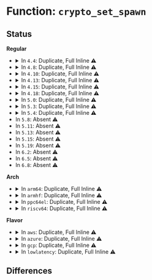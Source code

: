 # Function: <code>crypto_set_spawn</code>

## Status
<b>Regular</b>
<ul>
<li>
<details>
<summary>In <code>4.4</code>: Duplicate, Full Inline ⚠️</summary>

**Collision:** Static Duplication

**Inline:** Full

**Transformation:** False

**Instances:**

```
In crypto/aead.c (0)
Location: include/crypto/algapi.h:157
Inline: True
```
```
In crypto/blkcipher.c (ffffffff813a0df1)
Location: include/crypto/algapi.h:157
Inline: True
Inline callers:
  - crypto/blkcipher.c:skcipher_geniv_alloc
```
</details>
</li>
<li>
<details>
<summary>In <code>4.8</code>: Duplicate, Full Inline ⚠️</summary>

**Collision:** Static Duplication

**Inline:** Full

**Transformation:** False

**Instances:**

```
In crypto/aead.c (0)
Location: include/crypto/algapi.h:227
Inline: True
```
```
In crypto/rsa-pkcs1pad.c (0)
Location: include/crypto/algapi.h:227
Inline: True
```
```
In crypto/cts.c (ffffffff813e7eb5)
Location: include/crypto/algapi.h:227
Inline: True
Inline callers:
  - crypto/cts.c:crypto_cts_create
```
```
In crypto/ctr.c (0)
Location: include/crypto/algapi.h:227
Inline: True
```
</details>
</li>
<li>
<details>
<summary>In <code>4.10</code>: Duplicate, Full Inline ⚠️</summary>

**Collision:** Static Duplication

**Inline:** Full

**Transformation:** False

**Instances:**

```
In crypto/aead.c (0)
Location: include/crypto/algapi.h:157
Inline: True
```
```
In crypto/rsa-pkcs1pad.c (0)
Location: include/crypto/algapi.h:157
Inline: True
```
```
In crypto/cts.c (ffffffff81400ce5)
Location: include/crypto/algapi.h:157
Inline: True
Inline callers:
  - crypto/cts.c:crypto_cts_create
```
```
In crypto/xts.c (ffffffff81401637)
Location: include/crypto/algapi.h:157
Inline: True
Inline callers:
  - crypto/xts.c:create
```
```
In crypto/ctr.c (0)
Location: include/crypto/algapi.h:157
Inline: True
```
</details>
</li>
<li>
<details>
<summary>In <code>4.13</code>: Duplicate, Full Inline ⚠️</summary>

**Collision:** Static Duplication

**Inline:** Full

**Transformation:** False

**Instances:**

```
In crypto/aead.c (0)
Location: include/crypto/algapi.h:157
Inline: True
```
```
In crypto/rsa-pkcs1pad.c (0)
Location: include/crypto/algapi.h:157
Inline: True
```
```
In crypto/cts.c (ffffffff8140dc8d)
Location: include/crypto/algapi.h:157
Inline: True
Inline callers:
  - crypto/cts.c:crypto_cts_create
```
```
In crypto/xts.c (ffffffff8140e9f2)
Location: include/crypto/algapi.h:157
Inline: True
Inline callers:
  - crypto/xts.c:create
```
```
In crypto/ctr.c (0)
Location: include/crypto/algapi.h:157
Inline: True
```
</details>
</li>
<li>
<details>
<summary>In <code>4.15</code>: Duplicate, Full Inline ⚠️</summary>

**Collision:** Static Duplication

**Inline:** Full

**Transformation:** False

**Instances:**

```
In crypto/aead.c (0)
Location: include/crypto/algapi.h:157
Inline: True
```
```
In crypto/rsa-pkcs1pad.c (0)
Location: include/crypto/algapi.h:157
Inline: True
```
```
In crypto/cts.c (ffffffff8143672d)
Location: include/crypto/algapi.h:157
Inline: True
Inline callers:
  - crypto/cts.c:crypto_cts_create
```
```
In crypto/xts.c (ffffffff814374c2)
Location: include/crypto/algapi.h:157
Inline: True
Inline callers:
  - crypto/xts.c:create
```
```
In crypto/ctr.c (0)
Location: include/crypto/algapi.h:157
Inline: True
```
```
In crypto/gcm.c (ffffffff814398fa)
Location: include/crypto/algapi.h:157
Inline: True
Inline callers:
  - crypto/gcm.c:crypto_gcm_create_common
```
</details>
</li>
<li>
<details>
<summary>In <code>4.18</code>: Duplicate, Full Inline ⚠️</summary>

**Collision:** Static Duplication

**Inline:** Full

**Transformation:** False

**Instances:**

```
In crypto/aead.c (ffffffff8145b3f5)
Location: include/crypto/algapi.h:164
Inline: True
Inline callers:
  - crypto/aead.c:aead_geniv_alloc
```
```
In crypto/rsa-pkcs1pad.c (ffffffff81461911)
Location: include/crypto/algapi.h:164
Inline: True
Inline callers:
  - crypto/rsa-pkcs1pad.c:pkcs1pad_create
```
```
In crypto/cts.c (ffffffff814692a7)
Location: include/crypto/algapi.h:164
Inline: True
Inline callers:
  - crypto/cts.c:crypto_cts_create
```
```
In crypto/xts.c (ffffffff81469dee)
Location: include/crypto/algapi.h:164
Inline: True
Inline callers:
  - crypto/xts.c:create
```
```
In crypto/ctr.c (ffffffff8146aa8e)
Location: include/crypto/algapi.h:164
Inline: True
Inline callers:
  - crypto/ctr.c:crypto_rfc3686_create
```
```
In crypto/gcm.c (ffffffff8146be26)
Location: include/crypto/algapi.h:164
Inline: True
Inline callers:
  - crypto/gcm.c:crypto_rfc4543_create
  - crypto/gcm.c:crypto_rfc4106_create
  - crypto/gcm.c:crypto_gcm_create_common
```
</details>
</li>
<li>
<details>
<summary>In <code>5.0</code>: Duplicate, Full Inline ⚠️</summary>

**Collision:** Static Duplication

**Inline:** Full

**Transformation:** False

**Instances:**

```
In crypto/aead.c (ffffffff81478f94)
Location: include/crypto/algapi.h:166
Inline: True
Inline callers:
  - crypto/aead.c:aead_geniv_alloc
```
```
In crypto/rsa-pkcs1pad.c (ffffffff8147f71b)
Location: include/crypto/algapi.h:166
Inline: True
Inline callers:
  - crypto/rsa-pkcs1pad.c:pkcs1pad_create
```
```
In crypto/cts.c (ffffffff81486c72)
Location: include/crypto/algapi.h:166
Inline: True
Inline callers:
  - crypto/cts.c:crypto_cts_create
```
```
In crypto/xts.c (ffffffff81487ade)
Location: include/crypto/algapi.h:166
Inline: True
Inline callers:
  - crypto/xts.c:create
```
```
In crypto/ctr.c (ffffffff8148830f)
Location: include/crypto/algapi.h:166
Inline: True
Inline callers:
  - crypto/ctr.c:crypto_rfc3686_create
```
```
In crypto/gcm.c (ffffffff814898c6)
Location: include/crypto/algapi.h:166
Inline: True
Inline callers:
  - crypto/gcm.c:crypto_rfc4543_create
  - crypto/gcm.c:crypto_rfc4106_create
  - crypto/gcm.c:crypto_gcm_create_common
```
</details>
</li>
<li>
<details>
<summary>In <code>5.3</code>: Duplicate, Full Inline ⚠️</summary>

**Collision:** Static Duplication

**Inline:** Full

**Transformation:** False

**Instances:**

```
In crypto/aead.c (ffffffff814a6eca)
Location: include/crypto/algapi.h:163
Inline: True
Inline callers:
  - crypto/aead.c:aead_geniv_alloc
```
```
In crypto/rsa-pkcs1pad.c (ffffffff814ad6f2)
Location: include/crypto/algapi.h:163
Inline: True
Inline callers:
  - crypto/rsa-pkcs1pad.c:pkcs1pad_create
```
```
In crypto/cts.c (ffffffff814b4d88)
Location: include/crypto/algapi.h:163
Inline: True
Inline callers:
  - crypto/cts.c:crypto_cts_create
```
```
In crypto/xts.c (ffffffff814b57e7)
Location: include/crypto/algapi.h:163
Inline: True
Inline callers:
  - crypto/xts.c:create
```
```
In crypto/ctr.c (ffffffff814b5d58)
Location: include/crypto/algapi.h:163
Inline: True
Inline callers:
  - crypto/ctr.c:crypto_rfc3686_create
```
```
In crypto/gcm.c (ffffffff814b71bb)
Location: include/crypto/algapi.h:163
Inline: True
Inline callers:
  - crypto/gcm.c:crypto_rfc4543_create
  - crypto/gcm.c:crypto_rfc4106_create
  - crypto/gcm.c:crypto_gcm_create_common
```
</details>
</li>
<li>
<details>
<summary>In <code>5.4</code>: Duplicate, Full Inline ⚠️</summary>

**Collision:** Static Duplication

**Inline:** Full

**Transformation:** False

**Instances:**

```
In crypto/aead.c (ffffffff814c1b3a)
Location: include/crypto/algapi.h:163
Inline: True
Inline callers:
  - crypto/aead.c:aead_geniv_alloc
```
```
In crypto/rsa-pkcs1pad.c (ffffffff814c83a2)
Location: include/crypto/algapi.h:163
Inline: True
Inline callers:
  - crypto/rsa-pkcs1pad.c:pkcs1pad_create
```
```
In crypto/cts.c (ffffffff814cd858)
Location: include/crypto/algapi.h:163
Inline: True
Inline callers:
  - crypto/cts.c:crypto_cts_create
```
```
In crypto/xts.c (ffffffff814ce9e7)
Location: include/crypto/algapi.h:163
Inline: True
Inline callers:
  - crypto/xts.c:create
```
```
In crypto/ctr.c (ffffffff814cef58)
Location: include/crypto/algapi.h:163
Inline: True
Inline callers:
  - crypto/ctr.c:crypto_rfc3686_create
```
```
In crypto/gcm.c (ffffffff814d03db)
Location: include/crypto/algapi.h:163
Inline: True
Inline callers:
  - crypto/gcm.c:crypto_rfc4543_create
  - crypto/gcm.c:crypto_rfc4106_create
  - crypto/gcm.c:crypto_gcm_create_common
```
</details>
</li>
<li>
In <code>5.8</code>: Absent ⚠️
</li>
<li>
In <code>5.11</code>: Absent ⚠️
</li>
<li>
In <code>5.13</code>: Absent ⚠️
</li>
<li>
In <code>5.15</code>: Absent ⚠️
</li>
<li>
In <code>5.19</code>: Absent ⚠️
</li>
<li>
In <code>6.2</code>: Absent ⚠️
</li>
<li>
In <code>6.5</code>: Absent ⚠️
</li>
<li>
In <code>6.8</code>: Absent ⚠️
</li>
</ul>
<b>Arch</b>
<ul>
<li>
<details>
<summary>In <code>arm64</code>: Duplicate, Full Inline ⚠️</summary>

**Collision:** Static Duplication

**Inline:** Full

**Transformation:** False

**Instances:**

```
In crypto/aead.c (ffff8000105bb92c)
Location: include/crypto/algapi.h:163
Inline: True
Inline callers:
  - crypto/aead.c:aead_geniv_alloc
```
```
In crypto/rsa-pkcs1pad.c (ffff8000105c3bb0)
Location: include/crypto/algapi.h:163
Inline: True
Inline callers:
  - crypto/rsa-pkcs1pad.c:pkcs1pad_create
```
```
In crypto/cts.c (ffff8000105c9734)
Location: include/crypto/algapi.h:163
Inline: True
Inline callers:
  - crypto/cts.c:crypto_cts_create
```
```
In crypto/xts.c (ffff8000105ca654)
Location: include/crypto/algapi.h:163
Inline: True
Inline callers:
  - crypto/xts.c:create
```
```
In crypto/ctr.c (ffff8000105cadc0)
Location: include/crypto/algapi.h:163
Inline: True
Inline callers:
  - crypto/ctr.c:crypto_rfc3686_create
```
```
In crypto/gcm.c (ffff8000105cbb48)
Location: include/crypto/algapi.h:163
Inline: True
Inline callers:
  - crypto/gcm.c:crypto_rfc4543_create
  - crypto/gcm.c:crypto_rfc4106_create
  - crypto/gcm.c:crypto_gcm_create_common
```
</details>
</li>
<li>
<details>
<summary>In <code>armhf</code>: Duplicate, Full Inline ⚠️</summary>

**Collision:** Static Duplication

**Inline:** Full

**Transformation:** False

**Instances:**

```
In crypto/aead.c (c0769b04)
Location: include/crypto/algapi.h:163
Inline: True
Inline callers:
  - crypto/aead.c:aead_geniv_alloc
```
```
In crypto/rsa-pkcs1pad.c (c0770dd4)
Location: include/crypto/algapi.h:163
Inline: True
Inline callers:
  - crypto/rsa-pkcs1pad.c:pkcs1pad_create
```
```
In crypto/cts.c (c07772c4)
Location: include/crypto/algapi.h:163
Inline: True
Inline callers:
  - crypto/cts.c:crypto_cts_create
```
```
In crypto/xts.c (c0778264)
Location: include/crypto/algapi.h:163
Inline: True
Inline callers:
  - crypto/xts.c:create
```
```
In crypto/ctr.c (c0778980)
Location: include/crypto/algapi.h:163
Inline: True
Inline callers:
  - crypto/ctr.c:crypto_rfc3686_create
```
```
In crypto/gcm.c (c0779530)
Location: include/crypto/algapi.h:163
Inline: True
Inline callers:
  - crypto/gcm.c:crypto_rfc4543_create
  - crypto/gcm.c:crypto_rfc4106_create
  - crypto/gcm.c:crypto_gcm_create_common
```
</details>
</li>
<li>
<details>
<summary>In <code>ppc64el</code>: Duplicate, Full Inline ⚠️</summary>

**Collision:** Static Duplication

**Inline:** Full

**Transformation:** False

**Instances:**

```
In crypto/aead.c (c000000000742c4c)
Location: include/crypto/algapi.h:163
Inline: True
Inline callers:
  - crypto/aead.c:aead_geniv_alloc
```
```
In crypto/rsa-pkcs1pad.c (c00000000074cef4)
Location: include/crypto/algapi.h:163
Inline: True
Inline callers:
  - crypto/rsa-pkcs1pad.c:pkcs1pad_create
```
```
In crypto/cts.c (c000000000753e34)
Location: include/crypto/algapi.h:163
Inline: True
Inline callers:
  - crypto/cts.c:crypto_cts_create
```
```
In crypto/xts.c (c0000000007555e0)
Location: include/crypto/algapi.h:163
Inline: True
Inline callers:
  - crypto/xts.c:create
```
```
In crypto/ctr.c (c000000000755dc8)
Location: include/crypto/algapi.h:163
Inline: True
Inline callers:
  - crypto/ctr.c:crypto_rfc3686_create
```
```
In crypto/gcm.c (c0000000007587c0)
Location: include/crypto/algapi.h:163
Inline: True
Inline callers:
  - crypto/gcm.c:crypto_rfc4543_create
  - crypto/gcm.c:crypto_rfc4106_create
  - crypto/gcm.c:crypto_gcm_create_common
```
</details>
</li>
<li>
<details>
<summary>In <code>riscv64</code>: Duplicate, Full Inline ⚠️</summary>

**Collision:** Static Duplication

**Inline:** Full

**Transformation:** False

**Instances:**

```
In crypto/aead.c (ffffffe000401968)
Location: include/crypto/algapi.h:163
Inline: True
Inline callers:
  - crypto/aead.c:aead_geniv_alloc
```
```
In crypto/rsa-pkcs1pad.c (ffffffe00040880e)
Location: include/crypto/algapi.h:163
Inline: True
Inline callers:
  - crypto/rsa-pkcs1pad.c:pkcs1pad_create
```
```
In crypto/cts.c (ffffffe00040e414)
Location: include/crypto/algapi.h:163
Inline: True
Inline callers:
  - crypto/cts.c:crypto_cts_create
```
```
In crypto/xts.c (ffffffe00040edcc)
Location: include/crypto/algapi.h:163
Inline: True
Inline callers:
  - crypto/xts.c:create
```
```
In crypto/ctr.c (ffffffe00040f4f8)
Location: include/crypto/algapi.h:163
Inline: True
Inline callers:
  - crypto/ctr.c:crypto_rfc3686_create
```
```
In crypto/gcm.c (ffffffe0004110fa)
Location: include/crypto/algapi.h:163
Inline: True
Inline callers:
  - crypto/gcm.c:crypto_rfc4543_create
  - crypto/gcm.c:crypto_rfc4106_create
  - crypto/gcm.c:crypto_gcm_create_common
```
</details>
</li>
</ul>
<b>Flavor</b>
<ul>
<li>
<details>
<summary>In <code>aws</code>: Duplicate, Full Inline ⚠️</summary>

**Collision:** Static Duplication

**Inline:** Full

**Transformation:** False

**Instances:**

```
In crypto/aead.c (ffffffff814ba11a)
Location: include/crypto/algapi.h:163
Inline: True
Inline callers:
  - crypto/aead.c:aead_geniv_alloc
```
```
In crypto/rsa-pkcs1pad.c (ffffffff814c0982)
Location: include/crypto/algapi.h:163
Inline: True
Inline callers:
  - crypto/rsa-pkcs1pad.c:pkcs1pad_create
```
```
In crypto/cts.c (ffffffff814c5e38)
Location: include/crypto/algapi.h:163
Inline: True
Inline callers:
  - crypto/cts.c:crypto_cts_create
```
```
In crypto/xts.c (ffffffff814c6fc7)
Location: include/crypto/algapi.h:163
Inline: True
Inline callers:
  - crypto/xts.c:create
```
```
In crypto/ctr.c (ffffffff814c7538)
Location: include/crypto/algapi.h:163
Inline: True
Inline callers:
  - crypto/ctr.c:crypto_rfc3686_create
```
```
In crypto/gcm.c (ffffffff814c89bb)
Location: include/crypto/algapi.h:163
Inline: True
Inline callers:
  - crypto/gcm.c:crypto_rfc4543_create
  - crypto/gcm.c:crypto_rfc4106_create
  - crypto/gcm.c:crypto_gcm_create_common
```
</details>
</li>
<li>
<details>
<summary>In <code>azure</code>: Duplicate, Full Inline ⚠️</summary>

**Collision:** Static Duplication

**Inline:** Full

**Transformation:** False

**Instances:**

```
In crypto/aead.c (ffffffff814aab3a)
Location: include/crypto/algapi.h:163
Inline: True
Inline callers:
  - crypto/aead.c:aead_geniv_alloc
```
```
In crypto/rsa-pkcs1pad.c (ffffffff814b13a2)
Location: include/crypto/algapi.h:163
Inline: True
Inline callers:
  - crypto/rsa-pkcs1pad.c:pkcs1pad_create
```
```
In crypto/cts.c (ffffffff814b6858)
Location: include/crypto/algapi.h:163
Inline: True
Inline callers:
  - crypto/cts.c:crypto_cts_create
```
```
In crypto/xts.c (ffffffff814b79e7)
Location: include/crypto/algapi.h:163
Inline: True
Inline callers:
  - crypto/xts.c:create
```
```
In crypto/ctr.c (ffffffff814b7f58)
Location: include/crypto/algapi.h:163
Inline: True
Inline callers:
  - crypto/ctr.c:crypto_rfc3686_create
```
```
In crypto/gcm.c (ffffffff814b93db)
Location: include/crypto/algapi.h:163
Inline: True
Inline callers:
  - crypto/gcm.c:crypto_rfc4543_create
  - crypto/gcm.c:crypto_rfc4106_create
  - crypto/gcm.c:crypto_gcm_create_common
```
</details>
</li>
<li>
<details>
<summary>In <code>gcp</code>: Duplicate, Full Inline ⚠️</summary>

**Collision:** Static Duplication

**Inline:** Full

**Transformation:** False

**Instances:**

```
In crypto/aead.c (ffffffff814b61aa)
Location: include/crypto/algapi.h:163
Inline: True
Inline callers:
  - crypto/aead.c:aead_geniv_alloc
```
```
In crypto/rsa-pkcs1pad.c (ffffffff814bca12)
Location: include/crypto/algapi.h:163
Inline: True
Inline callers:
  - crypto/rsa-pkcs1pad.c:pkcs1pad_create
```
```
In crypto/cts.c (ffffffff814c1ec8)
Location: include/crypto/algapi.h:163
Inline: True
Inline callers:
  - crypto/cts.c:crypto_cts_create
```
```
In crypto/xts.c (ffffffff814c3057)
Location: include/crypto/algapi.h:163
Inline: True
Inline callers:
  - crypto/xts.c:create
```
```
In crypto/ctr.c (ffffffff814c35c8)
Location: include/crypto/algapi.h:163
Inline: True
Inline callers:
  - crypto/ctr.c:crypto_rfc3686_create
```
```
In crypto/gcm.c (ffffffff814c4a4b)
Location: include/crypto/algapi.h:163
Inline: True
Inline callers:
  - crypto/gcm.c:crypto_rfc4543_create
  - crypto/gcm.c:crypto_rfc4106_create
  - crypto/gcm.c:crypto_gcm_create_common
```
</details>
</li>
<li>
<details>
<summary>In <code>lowlatency</code>: Duplicate, Full Inline ⚠️</summary>

**Collision:** Static Duplication

**Inline:** Full

**Transformation:** False

**Instances:**

```
In crypto/aead.c (ffffffff814cec4a)
Location: include/crypto/algapi.h:163
Inline: True
Inline callers:
  - crypto/aead.c:aead_geniv_alloc
```
```
In crypto/rsa-pkcs1pad.c (ffffffff814d54e2)
Location: include/crypto/algapi.h:163
Inline: True
Inline callers:
  - crypto/rsa-pkcs1pad.c:pkcs1pad_create
```
```
In crypto/cts.c (ffffffff814da998)
Location: include/crypto/algapi.h:163
Inline: True
Inline callers:
  - crypto/cts.c:crypto_cts_create
```
```
In crypto/xts.c (ffffffff814dbb27)
Location: include/crypto/algapi.h:163
Inline: True
Inline callers:
  - crypto/xts.c:create
```
```
In crypto/ctr.c (ffffffff814dc098)
Location: include/crypto/algapi.h:163
Inline: True
Inline callers:
  - crypto/ctr.c:crypto_rfc3686_create
```
```
In crypto/gcm.c (ffffffff814dd51b)
Location: include/crypto/algapi.h:163
Inline: True
Inline callers:
  - crypto/gcm.c:crypto_rfc4543_create
  - crypto/gcm.c:crypto_rfc4106_create
  - crypto/gcm.c:crypto_gcm_create_common
```
</details>
</li>
</ul>

## Differences
